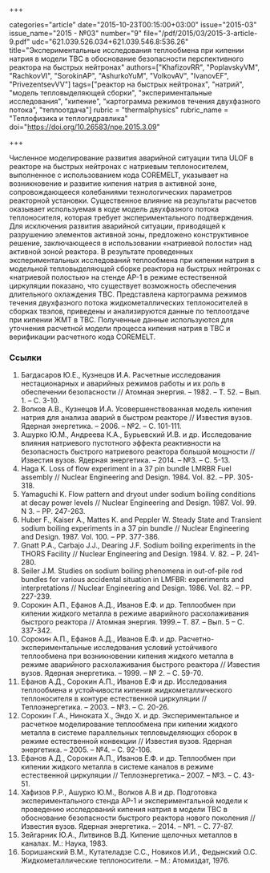 +++

categories="article"
date="2015-10-23T00:15:00+03:00"
issue="2015-03"
issue_name="2015 - №03"
number="9"
file="/pdf/2015/03/2015-3-article-9.pdf"
udc="621.039.526.034+621.039.546.8:536.26"
title="Экспериментальные исследования теплообмена при кипении натрия в модели ТВС в обоснование безопасности перспективного реактора на быстрых нейтронах"
authors=["KhafizovRR", "PoplavskyVM", "RachkovVI", "SorokinAP", "AshurkoYuM", "VolkovAV", "IvanovEF", "PrivezentsevVV"]
tags=["реактор на быстрых нейтронах", "натрий", "модель тепловыделяющей сборки", "экспериментальные исследования", "кипение", "картограмма режимов течения двухфазного потока", "теплоотдача"]
rubric = "thermalphysics"
rubric_name = "Теплофизика и теплогидравлика"
doi="https://doi.org/10.26583/npe.2015.3.09"

+++

Численное моделирование развития аварийной ситуации типа ULOF в реакторе на быстрых нейтронах с натриевым теплоносителем, выполненное с использованием кода COREMELT, указывает на возникновение и развитие кипения натрия в активной зоне, сопровождающееся колебаниями технологических параметров реакторной установки. Существенное влияние на результаты расчетов оказывает используемая в коде модель двухфазного потока теплоносителя, которая требует экспериментального подтверждения. Для исключения развития аварийной ситуации, приводящей к разрушению элементов активной зоны, предложено конструктивное решение, заключающееся в использовании «натриевой полости» над активной зоной реактора. В результате проведенных экспериментальных исследований теплообмена при кипении натрия в модельной тепловыделяющей сборке реактора на быстрых нейтронах с «натриевой полостью» на стенде АР-1 в режиме естественной циркуляции показано, что существует возможность обеспечения длительного охлаждения ТВС. Представлена картограмма режимов течения двухфазного потока жидкометаллических теплоносителей в сборках твэлов, приведены и анализируются данные по теплоотдаче при кипении ЖМТ в ТВС. Полученные данные используются для уточнения расчетной модели процесса кипения натрия в ТВС и верификации расчетного кода COREMELT.

### Ссылки

1. Багдасаров Ю.Е., Кузнецов И.А. Расчетные исследования нестационарных и аварийных режимов работы и их роль в обеспечении безопасности // Атомная энергия. – 1982. – Т. 52. – Вып. 1. – С. 3-10.
2. Волков А.В., Кузнецов И.А. Усовершенствованная модель кипения натрия для анализа аварий в быстром реакторе // Известия вузов. Ядерная энергетика. – 2006. – №2. – С. 101-111.
3. Ашурко Ю.М., Андреева К.А., Бурьевский И.В. и др. Исследование влияния натриевого пустотного эффекта реактивности на безопасность быстрого натриевого реактора большой мощности // Известия вузов. Ядерная энергетика. – 2014. – №3. – С. 5-13.
4. Haga K. Loss of flow experiment in a 37 pin bundle LMRBR Fuel assembly // Nuclear Engineering and Design. 1984. Vol. 82. – PP. 305-318.
5. Yamaguchi K. Flow pattern and dryout under sodium boiling conditions at decay power levels // Nuclear Engineering and Design. 1987. Vol. 99. N 3. – PP. 247-263.
6. Huber F., Kaiser A., Mattes K. and Peppler W. Steady State and Transient sodium boiling experiments in a 37 pin bundle // Nuclear Engineering and Design. 1987. Vol. 100. – PP. 377-386.
7. Gnatt P.A., Carbajo J.J., Dearing J.F. Sodium boiling experiments in the THORS Facility // Nuclear Engineering and Design. 1984. V. 82. – P. 241-280.
8. Seiler J.M. Studies on sodium boiling phenomena in out-of-pile rod bundles for various accidental situation in LMFBR: experiments and interpretations // Nuclear Engineering and Design. 1986. Vol. 82. – PP. 227-239.
9. Сорокин А.П., Ефанов А.Д., Иванов Е.Ф. и др. Теплообмен при кипении жидкого металла в режиме аварийного расхолаживания быстрого реактора // Атомная энергия. 1999.– Т. 87. – Вып. 5 – С. 337-342.
10. Сорокин А.П., Ефанов А.Д., Иванов Е.Ф. и др. Расчетно-экспериментальные исследования условий устойчивого теплообмена при возникновении кипения жидкого металла в режиме аварийного расхолаживания быстрого реактора // Известия вузов. Ядерная энергетика. – 1999. – № 2. – С. 59-70.
11. Ефанов А.Д., Сорокин А.П., Иванов Е.Ф и др. Исследования теплообмена и устойчивости кипения жидкометаллического теплоносителя в контуре естественной циркуляции // Теплоэнергетика. – 2003. – №3. – С. 20-26.
12. Сорокин Г.А., Ниноката Х., Эндо Х. и др. Экспериментальное и расчетное моделирование теплообмена при кипении жидкого металла в системе параллельных тепловыделяющих сборок в режиме естественной конвекции // Известия вузов. Ядерная энергетика. – 2005. – №4. – С. 92-106.
13. Ефанов А.Д., Сорокин А.П., Иванов Е.Ф. и др. Теплообмен при кипении жидкого металла в системе каналов в режиме естественной циркуляции // Теплоэнергетика.– 2007. – №3. – С. 43-51.
14. Хафизов Р.Р., Ашурко Ю.М., Волков А.В и др. Подготовка экспериментального стенда АР-1 и экспериментальной модели к проведению исследований кипения натрия в модели ТВС в обоснование безопасности быстрого реактора нового поколения // Известия вузов. Ядерная энергетика. – 2014. – №1. – С. 77-87.
15. Зейгарник Ю.А., Литвинов В.Д. Кипение щелочных металлов в каналах. М.: Наука, 1983.
16. Боришанский В.М., Кутателадзе С.С., Новиков И.И., Федынский О.С. Жидкометаллические теплоносители. – М.: Атомиздат, 1976.